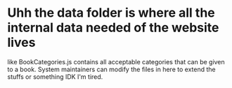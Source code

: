 # Uhh the data folder is where all the internal data needed of the website lives
like BookCategories.js contains all acceptable categories that can be given to a book.
System maintainers can modify the files in here to extend the stuffs or something IDK I'm tired.